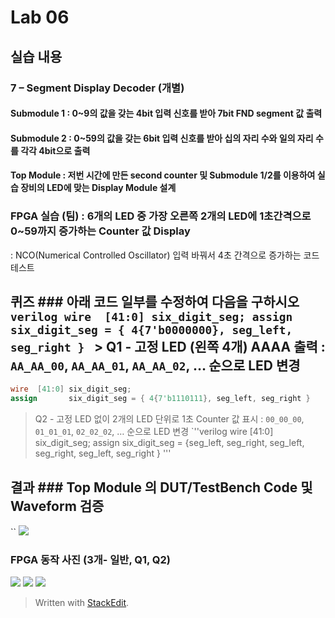 
# Lab 06

## 실습 내용

### **7 – Segment Display Decoder (개별)**

#### **Submodule 1** : 0~9의 값을 갖는 4bit 입력 신호를 받아 7bit FND  segment  값 출력

#### **Submodule 2** : 0~59의 값을 갖는 6bit 입력 신호를 받아 십의 자리 수와 일의 자리 수를 각각 4bit으로 출력

#### **Top Module** : 저번 시간에 만든 second counter  및 Submodule 1/2를 이용하여 실습 장비의 LED에 맞는 Display Module 설계

### FPGA 실습 (팀) : 6개의 LED 중 가장 오른쪽 2개의 LED에 1초간격으로 0~59까지 증가하는 Counter 값 Display
: NCO(Numerical Controlled Oscillator) 입력 바꿔서 4초 간격으로 증가하는 코드 테스트

## 퀴즈 ### 아래 코드 일부를 수정하여 다음을 구하시오 ```verilog wire  [41:0] six_digit_seg; assign       six_digit_seg = { 4{7'b0000000}, seg_left, seg_right } ``` > Q1 - 고정 LED (왼쪽 4개) AAAA 출력 : `AA_AA_00`, `AA_AA_01`, `AA_AA_02`, … 순으로 LED 변경
```verilog
wire  [41:0] six_digit_seg; 
assign       six_digit_seg = { 4{7'b1110111}, seg_left, seg_right }
```
> Q2 - 고정 LED 없이 2개의 LED 단위로 1초 Counter 값 표시 : `00_00_00`, `01_01_01`, `02_02_02`, … 순으로 LED 변경
`''verilog 
wire  [41:0] six_digit_seg; 
assign       six_digit_seg = {seg_left, seg_right, seg_left, seg_right, seg_left, seg_right }
'''

## 결과 ### **Top Module 의 DUT/TestBench Code 및 Waveform 검증**
``
![](https://github.com/minjichu/practice06/blob/master/fig/1.PNG)

### **FPGA 동작 사진 (3개- 일반, Q1, Q2)**
![](https://github.com/minjichu/practice06/blob/master/fig_fpga/KakaoTalk_20191104_183052815_02.jpg)
![](https://github.com/minjichu/practice06/blob/master/fig_fpga/KakaoTalk_20191104_183052815_03.jpg)
![](https://github.com/minjichu/practice06/blob/master/fig_fpga/KakaoTalk_20191104_183943748_02.jpg)

> Written with [StackEdit](https://stackedit.io/).
<!--stackedit_data:
eyJoaXN0b3J5IjpbMzk0NTkxMjE2LDgzNzA3MzU0MCwtMTY3Mz
Q2NjQyMywtMjA1NTUwOTkwNV19
-->